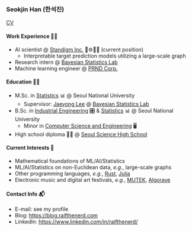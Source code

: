 ### Seokjin Han (한석진)

[CV](cv.pdf)

#### Work Experience 🧑‍💻

- AI scientist @ [Standigm Inc.](https://www.standigm.com/) 🤖⚙️💊🧬 (current position)
  - Interpretable target prediction models utilizing a large-scale graph
- Research intern @ [Bayesian Statistics Lab](https://snubayes.wordpress.com/)
- Machine learning engineer @ [PRND Corp.](https://prnd.co.kr/)

#### Education 🧑‍🎓

- M.Sc. in [Statistics](http://stat.snu.ac.kr/en/) 📊
  @ Seoul National University
  - Supervisor: [Jaeyong Lee](https://jylee749.wordpress.com/) @ [Bayesian Statistics Lab](https://snubayes.wordpress.com/)
- B.Sc. in [Industrial Engineering](http://ie.snu.ac.kr/en) 🎛 & [Statistics](http://stat.snu.ac.kr/en/) 📊
  @ Seoul National University
  - Minor in [Computer Science and Engineering](https://cse.snu.ac.kr/en) 🖥
- High school diploma 🧑‍🏫
  @ [Seoul Science High School](http://en.sshs.hs.kr/)

#### Current Interests 🤔

- Mathematical foundations of ML/AI/Statistics
- ML/AI/Statistics on non-Euclidean data, *e.g.*, large-scale graphs
- Other programming languages, *e.g.*, [Rust](https://www.rust-lang.org/), [Julia](https://julialang.org/)
- Electronic music and digital art festivals, *e.g.*, [MUTEK](https://mutek.org/), [Algorave](https://algorave.com/)

#### Contact Info 📬

- E-mail: see my profile
- Blog: https://blog.raifthenerd.com
- LinkedIn: https://www.linkedin.com/in/raifthenerd/
